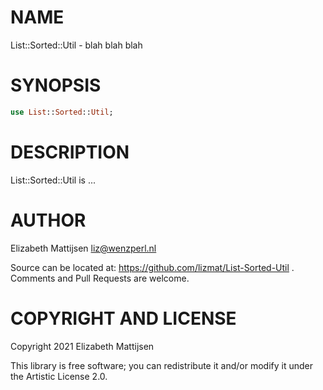 NAME
====

List::Sorted::Util - blah blah blah

SYNOPSIS
========

```raku
use List::Sorted::Util;
```

DESCRIPTION
===========

List::Sorted::Util is ...

AUTHOR
======

Elizabeth Mattijsen <liz@wenzperl.nl>

Source can be located at: https://github.com/lizmat/List-Sorted-Util . Comments and Pull Requests are welcome.

COPYRIGHT AND LICENSE
=====================

Copyright 2021 Elizabeth Mattijsen

This library is free software; you can redistribute it and/or modify it under the Artistic License 2.0.


